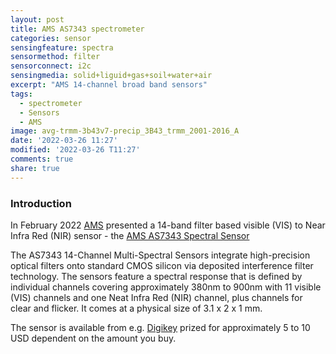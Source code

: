 ```yaml
---
layout: post
title: AMS AS7343 spectrometer
categories: sensor
sensingfeature: spectra
sensormethod: filter
sensorconnect: i2c
sensingmedia: solid+liguid+gas+soil+water+air
excerpt: "AMS 14-channel broad band sensors"
tags:
  - spectrometer
  - Sensors
  - AMS
image: avg-trmm-3b43v7-precip_3B43_trmm_2001-2016_A
date: '2022-03-26 11:27'
modified: '2022-03-26 T11:27'
comments: true
share: true
---
```


### Introduction

In February 2022 [AMS](https://ams.com/) presented a 14-band filter based visible (VIS) to Near Infra Red (NIR) sensor - the [AMS AS7343 Spectral Sensor](https://ams.com/AS7343)

The AS7343 14-Channel Multi-Spectral Sensors integrate high-precision optical filters onto standard CMOS silicon via deposited interference filter technology. The sensors feature a spectral response that is defined by individual channels covering approximately 380nm to 900nm with 11 visible (VIS) channels and one Neat Infra Red (NIR) channel, plus channels for clear and flicker. It comes at a physical size of 3.1 x 2 x 1 mm.

The sensor is available from e.g. [Digikey](https://www.digikey.se/en/products/filter/optical-sensors-ambient-light-ir-uv-sensors/536?s=N4IgTCBcDaIIIGUDsBmALCkBdAvkA) prized for approximately 5 to 10 USD dependent on the amount you buy.
